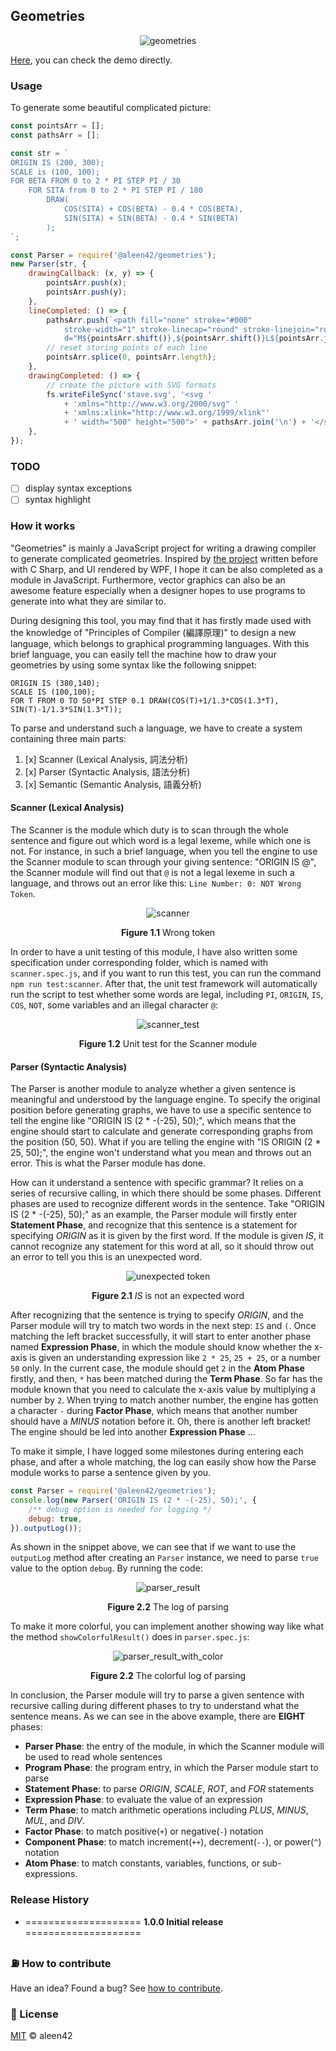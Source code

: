 ## Geometries

<p align="center">
    <img alt="geometries" src="./docs/series.png" />
</p>

[Here](https://geometries.aleen42.com/), you can check the demo directly.

### Usage

To generate some beautiful complicated picture:

```js
const pointsArr = [];
const pathsArr = [];

const str = `
ORIGIN IS (200, 300);
SCALE is (100, 100);
FOR BETA FROM 0 to 2 * PI STEP PI / 30
    FOR SITA from 0 to 2 * PI STEP PI / 180
        DRAW(
            COS(SITA) + COS(BETA) - 0.4 * COS(BETA),
            SIN(SITA) + SIN(BETA) - 0.4 * SIN(BETA)
        );
`;

const Parser = require('@aleen42/geometries');
new Parser(str, {
    drawingCallback: (x, y) => {
        pointsArr.push(x);
        pointsArr.push(y);
    },
    lineCompleted: () => {
        pathsArr.push(`<path fill="none" stroke="#000"
            stroke-width="1" stroke-linecap="round" stroke-linejoin="round"
            d="M${pointsArr.shift()},${pointsArr.shift()}L${pointsArr.join(' ')}"/>`);
        // reset storing points of each line
        pointsArr.splice(0, pointsArr.length);
    },
    drawingCompleted: () => {
        // create the picture with SVG formats
        fs.writeFileSync('stave.svg', '<svg '
            + 'xmlns="http://www.w3.org/2000/svg" '
            + 'xmlns:xlink="http://www.w3.org/1999/xlink"'
            + ' width="500" height="500">' + pathsArr.join('\n') + '</svg>', 'utf8');
    },
});
```

### TODO

- [ ] display syntax exceptions
- [ ] syntax highlight

### How it works

"Geometries" is mainly a JavaScript project for writing a drawing compiler to generate complicated geometries. Inspired by [the project](https://github.com/aleen42/FuncDrawCompiler) written before with C Sharp, and UI rendered by WPF, I hope it can be also completed as a module in JavaScript. Furthermore, vector graphics can also be an awesome feature especially when a designer hopes to use programs to generate into what they are similar to.

During designing this tool, you may find that it has firstly made used with the knowledge of "Principles of Compiler (編譯原理)" to design a new language, which belongs to graphical programming languages. With this brief language, you can easily tell the machine how to draw your geometries by using some syntax like the following snippet:

```
ORIGIN IS (380,140);
SCALE IS (100,100);
FOR T FROM 0 TO 50*PI STEP 0.1 DRAW(COS(T)+1/1.3*COS(1.3*T), SIN(T)-1/1.3*SIN(1.3*T));
```

To parse and understand such a language, we have to create a system containing three main parts:

 1. [x] Scanner (Lexical Analysis, 詞法分析)
 2. [x] Parser (Syntactic Analysis, 語法分析)
 3. [x] Semantic (Semantic Analysis, 語義分析)

#### Scanner (Lexical Analysis)

The Scanner is the module which duty is to scan through the whole sentence and figure out which word is a legal lexeme, while which one is not. For instance, in such a brief language, when you tell the engine to use the Scanner module to scan through your giving sentence: "ORIGIN IS @", the Scanner module will find out that `@` is not a legal lexeme in such a language, and throws out an error like this: `Line Number: 0: NOT Wrong Token`.

<p align="center">
    <img alt="scanner" src="./docs/scanner_wrong_token.jpg" />
</p>
<p align="center">
    <strong>Figure 1.1</strong> Wrong token
</p>

In order to have a unit testing of this module, I have also written some specification under corresponding folder, which is named with `scanner.spec.js`, and if you want to run this test, you can run the command `npm run test:scanner`. After that, the unit test framework will automatically run the script to test whether some words are legal, including `PI`, `ORIGIN`, `IS`, `COS`, `NOT`, some variables and an illegal character `@`:

<p align="center">
    <img alt="scanner_test" src="./docs/scanner_test.jpg" />
</p>
<p align="center">
    <strong>Figure 1.2</strong> Unit test for the Scanner module
</p>

#### Parser (Syntactic Analysis)

The Parser is another module to analyze whether a given sentence is meaningful and understood by the language engine. To specify the original position before generating graphs, we have to use a specific sentence to tell the engine like "ORIGIN IS (2 * -(-25), 50);", which means that the engine should start to calculate and generate corresponding graphs from the position (50, 50). What if you are telling the engine with "IS ORIGIN (2 * 25, 50);", the engine won't understand what you mean and throws out an error. This is what the Parser module has done.

How can it understand a sentence with specific grammar? It relies on a series of recursive calling, in which there should be some phases. Different phases are used to recognize different words in the sentence. Take "ORIGIN IS (2 * -(-25), 50);" as an example, the Parser module will firstly enter **Statement Phase**, and recognize that this sentence is a statement for specifying *ORIGIN* as it is given by the first word. If the module is given *IS*, it cannot recognize any statement for this word at all, so it should throw out an error to tell you this is an unexpected word.

<p align="center">
    <img alt="unexpected token" src="./docs/unexpected_token.jpg" />
</p>
<p align="center">
    <strong>Figure 2.1</strong> <i>IS</i> is not an expected word
</p>

After recognizing that the sentence is trying to specify *ORIGIN*, and the Parser module will try to match two words in the next step: `IS` and `(`. Once matching the left bracket successfully, it will start to enter another phase named **Expression Phase**, in which the module should know whether the x-axis is given an understanding expression like `2 * 25`, `25 + 25`, or a number `50` only. In the current case, the module should get `2` in the **Atom Phase** firstly, and then, `*` has been matched during the **Term Phase**. So far has the module known that you need to calculate the x-axis value by multiplying a number by `2`. When trying to match another number, the engine has gotten a character `-` during **Factor Phase**, which means that another number should have a *MINUS* notation before it. Oh, there is another left bracket! The engine should be led into another **Expression Phase** ...

To make it simple, I have logged some milestones during entering each phase, and after a whole matching, the log can easily show how the Parse module works to parse a sentence given by you.

```js
const Parser = require('@aleen42/geometries');
console.log(new Parser('ORIGIN IS (2 * -(-25), 50);', {
    /** debug option is needed for logging */ 
    debug: true,
}).outputLog());
```

As shown in the snippet above, we can see that if we want to use the `outputLog` method after creating an `Parser` instance, we need to parse `true` value to the option `debug`. By running the code:

<p align="center">
    <img alt="parser_result" src="./docs/parser_result.jpg" />
</p>
<p align="center">
    <strong>Figure 2.2</strong> The log of parsing
</p>

To make it more colorful, you can implement another showing way like what the method `showColorfulResult()` does in `parser.spec.js`:

<p align="center">
    <img alt="parser_result_with_color" src="./docs/parser_result_with_color.jpg" />
</p>
<p align="center">
    <strong>Figure 2.2</strong> The colorful log of parsing
</p>

In conclusion, the Parser module will try to parse a given sentence with recursive calling during different phases to try to understand what the sentence means. As we can see in the above example, there are **EIGHT** phases:

 - **Parser Phase**: the entry of the module, in which the Scanner module will be used to read whole sentences
 - **Program Phase**: the program entry, in which the Parser module start to parse
 - **Statement Phase**: to parse *ORIGIN*, *SCALE*, *ROT*, and *FOR* statements
 - **Expression Phase**: to evaluate the value of an expression
 - **Term Phase**: to match arithmetic operations including *PLUS*, *MINUS*, *MUL*, and *DIV*.
 - **Factor Phase**: to match positive(`+`) or negative(`-`) notation
 - **Component Phase**: to match increment(`++`), decrement(`--`), or power(`^`) notation
 - **Atom Phase**: to match constants, variables, functions, or sub-expressions.

### Release History

* ==================== **1.0.0 Initial release** ====================

### :fuelpump: How to contribute

Have an idea? Found a bug? See [how to contribute](https://wiki.aleen42.com/contribution.html).

### :scroll: License

[MIT](https://wiki.aleen42.com/MIT.html) © aleen42
